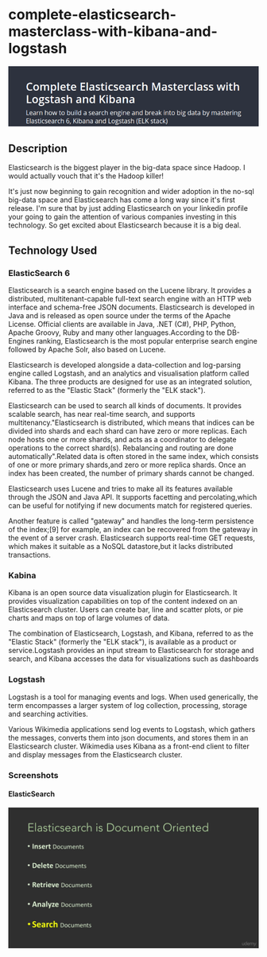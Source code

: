 # complete-elasticsearch-masterclass-with-kibana-and-logstash
![complete-elasticsearch-masterclass-with-kibana-and-logstash](./Screenshots/Screenshot1.png?raw=true "complete-elasticsearch-masterclass-with-kibana-and-logstash")

## Description 

Elasticsearch is the biggest player in the big-data space since Hadoop. I would actually vouch that it's the Hadoop killer!

It's just now beginning to gain recognition and wider adoption in the no-sql big-data space and Elasticsearch has come a long way since it's first release. I'm sure that by just adding Elasticsearch on your linkedin profile your going to gain the attention of various companies investing in this technology. So get excited about Elasticsearch because it is a big deal.

## Technology Used

### ElasticSearch 6

Elasticsearch is a search engine based on the Lucene library. It provides a distributed, multitenant-capable full-text search engine with an HTTP web interface and schema-free JSON documents. Elasticsearch is developed in Java and is released as open source under the terms of the Apache License. Official clients are available in Java, .NET (C#), PHP, Python, Apache Groovy, Ruby and many other languages.According to the DB-Engines ranking, Elasticsearch is the most popular enterprise search engine followed by Apache Solr, also based on Lucene.

Elasticsearch is developed alongside a data-collection and log-parsing engine called Logstash, and an analytics and visualisation platform called Kibana. The three products are designed for use as an integrated solution, referred to as the "Elastic Stack" (formerly the "ELK stack").

Elasticsearch can be used to search all kinds of documents. It provides scalable search, has near real-time search, and supports multitenancy."Elasticsearch is distributed, which means that indices can be divided into shards and each shard can have zero or more replicas. Each node hosts one or more shards, and acts as a coordinator to delegate operations to the correct shard(s). Rebalancing and routing are done automatically".Related data is often stored in the same index, which consists of one or more primary shards,and zero or more replica shards. Once an index has been created, the number of primary shards cannot be changed.

Elasticsearch uses Lucene and tries to make all its features available through the JSON and Java API. It supports facetting and percolating,which can be useful for notifying if new documents match for registered queries.

Another feature is called "gateway" and handles the long-term persistence of the index;[9] for example, an index can be recovered from the gateway in the event of a server crash. Elasticsearch supports real-time GET requests, which makes it suitable as a NoSQL datastore,but it lacks distributed transactions.

### Kabina 

Kibana is an open source data visualization plugin for Elasticsearch. It provides visualization capabilities on top of the content indexed on an Elasticsearch cluster. Users can create bar, line and scatter plots, or pie charts and maps on top of large volumes of data.

The combination of Elasticsearch, Logstash, and Kibana, referred to as the "Elastic Stack" (formerly the "ELK stack"), is available as a product or service.Logstash provides an input stream to Elasticsearch for storage and search, and Kibana accesses the data for visualizations such as dashboards

### Logstash

Logstash is a tool for managing events and logs. When used generically, the term encompasses a larger system of log collection, processing, storage and searching activities.

Various Wikimedia applications send log events to Logstash, which gathers the messages, converts them into json documents, and stores them in an Elasticsearch cluster. Wikimedia uses Kibana as a front-end client to filter and display messages from the Elasticsearch cluster.


### Screenshots


#### ElasticSearch
![Screenshot](./Screenshots/Screenshot2.png?raw=true "Screenshot")
